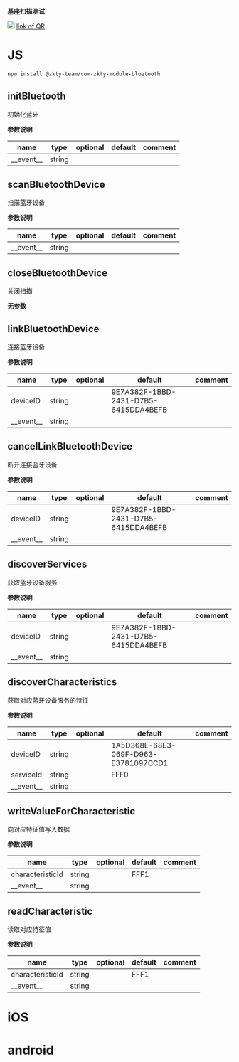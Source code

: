 

**基座扫描测试**
<div id='modulename' style='display:none'>bluetooth</div>
<img id='qrimg' src='https://api.qrserver.com/v1/create-qr-code/?size=150x150&data=http://192.168.44.52:3000/docs/modules/all/dist/ui/index.html'></img>
<a id='qrlink' href="about:none">link of QR</a>




# JS


``` bash
npm install @zkty-team/com-zkty-module-bluetooth
```



## initBluetooth

初始化蓝牙

	
**参数说明**

| name                        | type      | optional | default   | comment  |
| --------------------------- | --------- | -------- | --------- |--------- |
| \_\_event\_\_ | string |  |  |  |


## scanBluetoothDevice

扫描蓝牙设备

	
**参数说明**

| name                        | type      | optional | default   | comment  |
| --------------------------- | --------- | -------- | --------- |--------- |
| \_\_event\_\_ | string |  |  |  |


## closeBluetoothDevice

关闭扫描

	
**无参数**




## linkBluetoothDevice

连接蓝牙设备

	
**参数说明**

| name                        | type      | optional | default   | comment  |
| --------------------------- | --------- | -------- | --------- |--------- |
| deviceID | string |  | 9E7A382F-1BBD-2431-D7B5-6415DDA4BEFB |  |
| \_\_event\_\_ | string |  |  |  |


## cancelLinkBluetoothDevice

断开连接蓝牙设备

	
**参数说明**

| name                        | type      | optional | default   | comment  |
| --------------------------- | --------- | -------- | --------- |--------- |
| deviceID | string |  | 9E7A382F-1BBD-2431-D7B5-6415DDA4BEFB |  |
| \_\_event\_\_ | string |  |  |  |


## discoverServices

获取蓝牙设备服务

	
**参数说明**

| name                        | type      | optional | default   | comment  |
| --------------------------- | --------- | -------- | --------- |--------- |
| deviceID | string |  | 9E7A382F-1BBD-2431-D7B5-6415DDA4BEFB |  |
| \_\_event\_\_ | string |  |  |  |


## discoverCharacteristics

获取对应蓝牙设备服务的特征

	
**参数说明**

| name                        | type      | optional | default   | comment  |
| --------------------------- | --------- | -------- | --------- |--------- |
| deviceID | string |  | 1A5D368E-68E3-069F-D963-E3781097CCD1 |  |
| serviceId | string |  | FFF0 |  |
| \_\_event\_\_ | string |  |  |  |


## writeValueForCharacteristic

向对应特征值写入数据

	
**参数说明**

| name                        | type      | optional | default   | comment  |
| --------------------------- | --------- | -------- | --------- |--------- |
| characteristicId | string |  | FFF1 |  |
| \_\_event\_\_ | string |  |  |  |


## readCharacteristic

读取对应特征值

	
**参数说明**

| name                        | type      | optional | default   | comment  |
| --------------------------- | --------- | -------- | --------- |--------- |
| characteristicId | string |  | FFF1 |  |
| \_\_event\_\_ | string |  |  |  |

    

# iOS


# android


